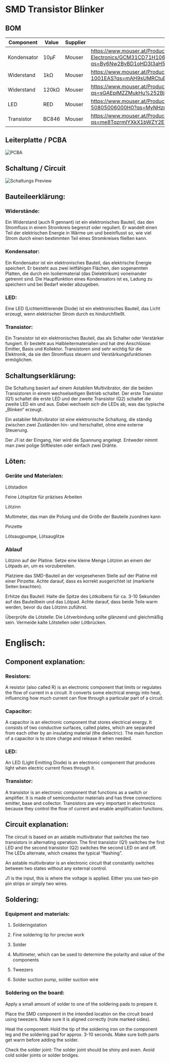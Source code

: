 
# SMD Transistor Blinker

## BOM

| Component | Value | Supplier | Link |
| ----------- | ------ | ------- | ---------------------------------- |
| Kondensator | 10µF | Mouser | https://www.mouser.at/ProductDetail/Murata-Electronics/GCM31CD71H106KE36L?qs=By6Nw2ByBD1oHD3I3aH59w%3D%3D |
| Widerstand | 1kΩ | Mouser | https://www.mouser.at/ProductDetail/Bourns/CR0805AFX-1001EAS?qs=mAH9sUMRCtuBEx1SCnbzgg%3D%3D |
| Widerstand | 120kΩ | Mouser |https://www.mouser.at/ProductDetail/Bourns/CR0805-JW-124ELF?qs=sGAEpiMZZMukHu%252BjC5l7YeS2YHLDsUik0yZ2uigiNW8%3D |
| LED | RED | Mouser | https://www.mouser.at/ProductDetail/Lumileds/L150-50805006000H0?qs=MyNHzdoqoQIdcy00zd2cLQ%3D%3D |
| Transistor | BC846 | Mouser |https://www.mouser.at/ProductDetail/Nexperia/BC846215?qs=me8TqzrmIYXkX1bWZY2EVg%3D%3D |

## Leiterplatte / PCBA 

![PCBA](./Pics/SMD-Transistor-Blinker.png)

## Schaltung / Circuit

![Schaltungs Preview](./Pics/Schaltplan_pic.png)

## Bauteileerklärung:

### Widerstände:

Ein Widerstand (auch R gennant) ist ein elektronisches Bauteil, das den Stromfluss in einem Stromkreis begrenzt oder reguliert. Er wandelt einen Teil der elektrischen Energie in Wärme um und beeinflusst so, wie viel Strom durch einen bestimmten Teil eines Stromkreises fließen kann.

### Kondensator: 

Ein Kondensator ist ein elektronisches Bauteil, das elektrische Energie speichert. Er besteht aus zwei leitfähigen Flächen, den sogenannten Platten, die durch ein Isoliermaterial (das Dielektrikum) voneinander getrennt sind. Die Hauptfunktion eines Kondensators ist es, Ladung zu speichern und bei Bedarf wieder abzugeben.

### LED: 

Eine LED (Lichtemittierende Diode) ist ein elektronisches Bauteil, das Licht erzeugt, wenn elektrischer Strom durch es hindurchfließt.

### Transistor:

Ein Transistor ist ein elektronisches Bauteil, das als Schalter oder Verstärker fungiert. Er besteht aus Halbleitermaterialien und hat drei Anschlüsse: Emitter, Basis und Kollektor. Transistoren sind sehr wichtig für die Elektronik, da sie den Stromfluss steuern und Verstärkungsfunktionen ermöglichen.

## Schaltungserklärung:

Die Schaltung basiert auf einem Astabilen Multivibrator, der die beiden Transistoren in einem wechselseitigen Betrieb schaltet. Der erste Transistor (Q1) schaltet die erste LED und der zweite Transistor (Q2) schaltet die zweite LED ein und aus. Dabei wechseln sich die LEDs ab, was das typische „Blinken“ erzeugt.

Ein astabiler Multivibrator ist eine elektronische Schaltung, die ständig zwischen zwei Zuständen hin- und herschaltet, ohne eine externe Steuerung. 

Der J1 ist der Eingang, hier wird die Spannung angelegt. Entweder nimmt man zwei polige Stiftleisten oder einfach zwei Drähte.

## Löten:

### Geräte und Materialen:

Lötstadion

Feine Lötspitze für präzises Arbeiten

Lötzinn

Multimeter, das man die Polung und die Größe der Bauteile zuordnen kann

Pinzette

Lötsaugpumpe, Lötsauglitze 

### Ablauf

Lötzinn auf der Platine: Setze eine kleine Menge Lötzinn an einem der Lötpads an, um es vorzubereiten.

Platziere das SMD-Bauteil an der vorgesehenen Stelle auf der Platine mit einer Pinzette. Achte darauf, dass es korrekt ausgerichtet ist (markierte Seiten beachten).

Erhitze das Bauteil: Halte die Spitze des Lötkolbens für ca. 3-10 Sekunden auf das Bauteilbein und das Lötpad. Achte darauf, dass beide Teile warm werden, bevor du das Lötzinn zuführst.

Überprüfe die Lötstelle: Die Lötverbindung sollte glänzend und gleichmäßig sein. Vermeide kalte Lötstellen oder Lötbrücken.

# Englisch:

## Component explanation:

### Resistors:

A resistor (also called R) is an electronic component that limits or regulates the flow of current in a circuit. It converts some electrical energy into heat, influencing how much current can flow through a particular part of a circuit.

### Capacitor: 

A capacitor is an electronic component that stores electrical energy. It consists of two conductive surfaces, called plates, which are separated from each other by an insulating material (the dielectric). The main function of a capacitor is to store charge and release it when needed.

### LED:

An LED (Light Emitting Diode) is an electronic component that produces light when electric current flows through it.

### Transistor: 

A transistor is an electronic component that functions as a switch or amplifier. It is made of semiconductor materials and has three connections: emitter, base and collector. Transistors are very important in electronics because they control the flow of current and enable amplification functions.

## Circuit explanation:

The circuit is based on an astable multivibrator that switches the two transistors in alternating operation. The first transistor (Q1) switches the first LED and the second transistor (Q2) switches the second LED on and off. The LEDs alternate, which creates the typical “flashing”.

An astable multivibrator is an electronic circuit that constantly switches between two states without any external control. 

J1 is the input, this is where the voltage is applied. Either you use two-pin pin strips or simply two wires.

## Soldering:

### Equipment and materials:

1. Solderingstation

2. Fine soldering tip for precise work

3. Solder

4. Multimeter, which can be used to determine the polarity and value of the components

5. Tweezers

6. Solder suction pump, solder suction wire

### Soldering on the board:

Apply a small amount of solder to one of the soldering pads to prepare it.

Place the SMD component in the intended location on the circuit board using tweezers. Make sure it is aligned correctly (note marked sides).

Heat the component: Hold the tip of the soldering iron on the component leg and the soldering pad for approx. 3-10 seconds. Make sure both parts get warm before adding the solder.

Check the solder joint: The solder joint should be shiny and even. Avoid cold solder joints or solder bridges.
